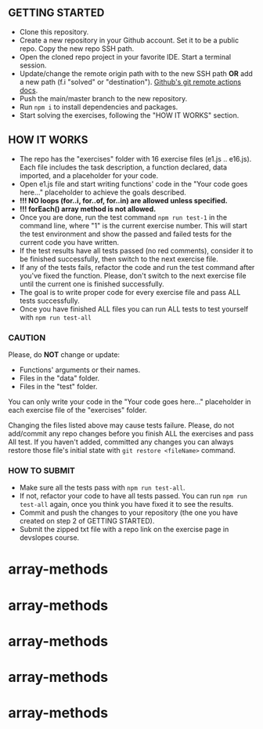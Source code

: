 ## GETTING STARTED
- Clone this repository.
- Create a new repository in your Github account. Set it to be a public repo. Copy the new repo SSH path.
- Open the cloned repo project in your favorite IDE. Start a terminal session.
- Update/change the remote origin path with to the new SSH path **OR** add a new path (f.i "solved" or "destination"). [Github's git remote actions docs](https://docs.github.com/en/get-started/getting-started-with-git/managing-remote-repositories).
- Push the main/master branch to the new repository.
- Run ```npm i``` to install dependencies and packages.
- Start solving the exercises, following the "HOW IT WORKS" section.

## HOW IT WORKS
- The repo has the "exercises" folder with 16 exercise files (e1.js .. e16.js). Each file includes the task description, a function declared, data imported, and a placeholder for your code.
- Open e1.js file and start writing functions' code in the "Your code goes here..." placeholder to achieve the goals described.
- **!!! NO loops (for..i, for..of, for..in) are allowed unless specified.**
- **!!! forEach() array method is not allowed.**
- Once you are done, run the test command ```npm run test-1``` in the command line, where "1" is the current exercise number. This will start the test environment and show the passed and failed tests for the current code you have written.
- If the test results have all tests passed (no red comments), consider it to be finished successfully, then switch to the next exercise file.
- If any of the tests fails, refactor the code and run the test command after you've fixed the function. Please, don't switch to the next exercise file until the current one is finished successfully.
- The goal is to write proper code for every exercise file and pass ALL tests successfully.
- Once you have finished ALL files you can run ALL tests to test yourself with ```npm run test-all```

### CAUTION
Please, do **NOT** change or update:

- Functions' arguments or their names.
- Files in the "data" folder.
- Files in the "test" folder.

You can only write your code in the "Your code goes here..." placeholder in each exercise file of the "exercises" folder.

Changing the files listed above may cause tests failure.
Please, do not add/commit any repo changes before you finish ALL the exercises and pass All test.
If you haven't added, committed any changes you can always restore those file's initial state with ```git restore <fileName>``` command.

### HOW TO SUBMIT
- Make sure all the tests pass with ```npm run test-all```.
- If not, refactor your code to have all tests passed. You can run ```npm run test-all``` again, once you think you have fixed it to see the results.
- Commit and push the changes to your repository (the one you have created on step 2 of GETTING STARTED).
- Submit the zipped txt file with a repo link on the exercise page in devslopes course.
# array-methods
# array-methods
# array-methods
# array-methods
# array-methods
